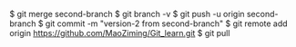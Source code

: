 $ git merge second-branch
$ git branch -v
$ git push -u origin second-branch
$ git commit -m "version-2 from second-branch"
$ git remote add origin https://github.com/MaoZiming/Git_learn.git
$ git pull